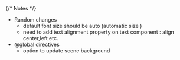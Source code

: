 {/* Notes */}
- Random changes
  - default font size should be auto (automatic size )
  - need to add text alignment property on text component : align center,left etc.
- @global directives
  - option to update scene background
